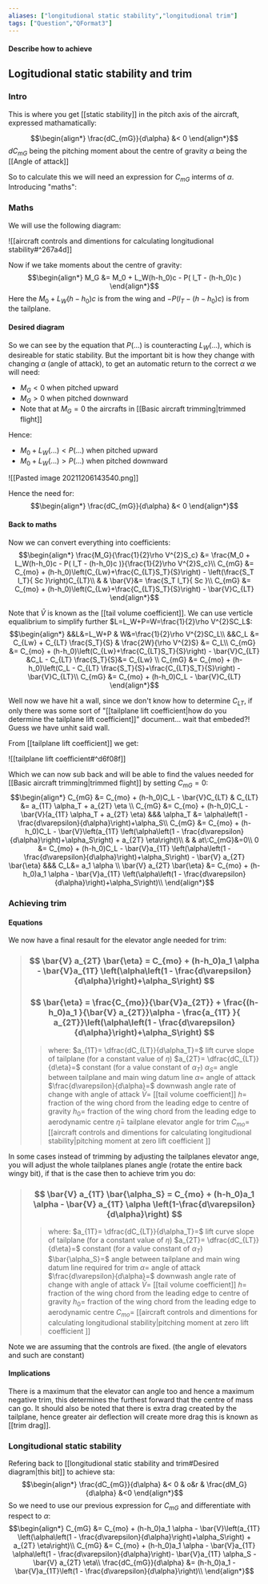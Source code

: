 ```yaml
---
aliases: ["longitudional static stability","longitudional trim"]
tags: ["Question","QFormat3"]
---
```


#### Describe how to achieve
## Logitudional static stability and trim
### Intro

This is where you get [[static stability]] in the pitch axis of the aircraft, expressed mathamatically:

$$\begin{align*}
\frac{dC_{mG}}{d\alpha} &< 0 
\end{align*}$$
$dC_{mG}$ being the pitching moment about the centre of gravity
$\alpha$ being the [[Angle of attack]]

So to calculate this we will need an expression for $C_{mG}$ interms of $\alpha$. Introducing "maths":

### Maths
We will use the following diagram:

![[aircraft controls and dimentions for calculating longitudional stability#^267a4d]]

Now if we take moments about the centre of gravity:
$$\begin{align*}
 M_G &=  M_0 + L_W(h-h_0)c - P( l_T - (h-h_0)c )
\end{align*}$$
Here the $M_0 + L_W(h-h_0)c$ is from the wing and $- P( l_T - (h-h_0)c )$ is from the tailplane.

#### Desired diagram
So we can see by the equation that $P(...)$ is counteracting $L_W(...)$, which is desireable for static stability. But the important bit is how they change with changing $\alpha$ (angle of attack), to get an automatic return to the correct $\alpha$ we will need:
- $M_G<0$ when pitched upward
- $M_G>0$ when pitched downward
- Note that at $M_G=0$ the aircrafts in [[Basic aircraft trimming|trimmed flight]]

Hence:
- $M_0+L_W(...) < P(...)$ when pitched upward
- $M_0+L_W(...) > P(...)$ when pitched downward

![[Pasted image 20211206143540.png]]

Hence the need for:
$$\begin{align*}
\frac{dC_{mG}}{d\alpha} &< 0 
\end{align*}$$

#### Back to maths
Now we can convert everything into coefficients:
$$\begin{align*}
 \frac{M_G}{\frac{1}{2}\rho V^{2}S_c} &=  \frac{M_0 + L_W(h-h_0)c - P( l_T - (h-h_0)c )}{\frac{1}{2}\rho V^{2}S_c}\\
C_{mG} &=  C_{mo} + (h-h_0)\left(C_{Lw}+\frac{C_{LT}S_T}{S}\right) - \left(\frac{S_T l_T}{ Sc }\right)C_{LT}\\
& & \bar{V}&= \frac{S_T l_T}{ Sc }\\
C_{mG} &=  C_{mo} + (h-h_0)\left(C_{Lw}+\frac{C_{LT}S_T}{S}\right) - \bar{V}C_{LT}
\end{align*}$$

Note that $\bar{V}$ is known as the [[tail volume coefficient]].
We can use verticle equalibrium to simplify further $L=L_W+P=W=\frac{1}{2}\rho V^{2}SC_L$:
$$\begin{align*}
&&L&=L_W+P & W&=\frac{1}{2}\rho V^{2}SC_L\\
&&C_L &= C_{Lw} + C_{LT} \frac{S_T}{S}  &  \frac{2W}{\rho V^{2}S} &= C_L\\
C_{mG} &=  C_{mo} + (h-h_0)\left(C_{Lw}+\frac{C_{LT}S_T}{S}\right) - \bar{V}C_{LT} &C_L - C_{LT} \frac{S_T}{S}&= C_{Lw} \\
C_{mG} &=  C_{mo} + (h-h_0)\left(C_L - C_{LT} \frac{S_T}{S}+\frac{C_{LT}S_T}{S}\right) - \bar{V}C_{LT}\\
C_{mG} &=  C_{mo} + (h-h_0)C_L - \bar{V}C_{LT}
\end{align*}$$

Well now we have hit a wall, since we don't know how to determine $C_{LT}$, if only there was some sort of "[[tailplane lift coefficient|how do you determine the tailplane lift coefficient]]" document... wait that embeded?! Guess we have unhit said wall.

From [[tailplane lift coefficient]] we get:

![[tailplane lift coefficient#^d6f08f]]

Which we can now sub back and  will be able to find the values needed for [[Basic aircraft trimming|trimmed flight]] by setting $C_{mG}=0$:
$$\begin{align*}
C_{mG} &=  C_{mo} + (h-h_0)C_L - \bar{V}C_{LT} & C_{LT} &= a_{1T} \alpha_T + a_{2T} \eta \\
C_{mG} &=  C_{mo} + (h-h_0)C_L - \bar{V}(a_{1T} \alpha_T + a_{2T} \eta) &&& \alpha_T &= \alpha\left(1 - \frac{d\varepsilon}{d\alpha}\right)+\alpha_S\\
C_{mG} &=  C_{mo} + (h-h_0)C_L - \bar{V}\left(a_{1T} \left(\alpha\left(1 - \frac{d\varepsilon}{d\alpha}\right)+\alpha_S\right) + a_{2T} \eta\right)\\
& & at\:C_{mG}&=0\\
0 &=  C_{mo} + (h-h_0)C_L - \bar{V}a_{1T} \left(\alpha\left(1 - \frac{d\varepsilon}{d\alpha}\right)+\alpha_S\right) - \bar{V} a_{2T} \bar{\eta} &&& C_L&= a_1 \alpha \\
\bar{V} a_{2T} \bar{\eta} &=  C_{mo} + (h-h_0)a_1 \alpha - \bar{V}a_{1T} \left(\alpha\left(1 - \frac{d\varepsilon}{d\alpha}\right)+\alpha_S\right)\\
\end{align*}$$

### Achieving trim
#### Equations

We now have a final resault for the elevator angle needed for trim:
> ### $$ \bar{V} a_{2T} \bar{\eta} =  C_{mo} + (h-h_0)a_1 \alpha - \bar{V}a_{1T} \left(\alpha\left(1 - \frac{d\varepsilon}{d\alpha}\right)+\alpha_S\right) $$ 
> ### $$ \bar{\eta} =  \frac{C_{mo}}{\bar{V}a_{2T}} + \frac{(h-h_0)a_1 }{\bar{V} a_{2T}}\alpha - \frac{a_{1T} }{ a_{2T}}\left(\alpha\left(1 - \frac{d\varepsilon}{d\alpha}\right)+\alpha_S\right) $$ 
>> where:
>> $a_{1T}= \dfrac{dC_{LT}}{d\alpha_T}=$ lift curve slope of tailplane (for a constant value of $\eta$) 
>> $a_{2T}= \dfrac{dC_{LT}}{d\eta}=$ constant (for a value constant of $\alpha_T$)
>> $\alpha_S=$ angle between tailplane and main wing datum line
>> $\alpha=$ angle of attack
>> $\frac{d\varepsilon}{d\alpha}=$ downwash angle rate of change with angle of attack
>> $\bar{V}=$ [[tail volume coefficient]]
>> $h=$ fraction of the wing chord from the leading edge to centre of gravity
>> $h_0=$ fraction of the wing chord from the leading edge to aerodynamic centre
>> $\bar{\eta}=$ tailplane elevator angle for trim
>> $C_{mo}=$ [[aircraft controls and dimentions for calculating longitudional stability|pitching moment at zero lift coefficient ]]


In some cases instead of trimming by adjusting the tailplanes elevator ange, you will adjust the whole tailplanes planes angle (rotate the entire back wingy bit), if that is the case then to achieve trim you do:
> ### $$ \bar{V} a_{1T} \bar{\alpha_S} = C_{mo} + (h-h_0)a_1 \alpha - \bar{V} a_{1T} \alpha \left(1-\frac{d\varepsilon}{d\alpha}\right) $$ 
>> where: 
>> $a_{1T}= \dfrac{dC_{LT}}{d\alpha_T}=$ lift curve slope of tailplane (for a constant value of $\eta$) 
>> $a_{2T}= \dfrac{dC_{LT}}{d\eta}=$ constant (for a value constant of $\alpha_T$)
>> $\bar{\alpha_S}=$ angle between tailplane and main wing datum line required for trim
>> $\alpha=$ angle of attack
>> $\frac{d\varepsilon}{d\alpha}=$ downwash angle rate of change with angle of attack
>> $\bar{V}=$ [[tail volume coefficient]]
>> $h=$ fraction of the wing chord from the leading edge to centre of gravity
>> $h_0=$ fraction of the wing chord from the leading edge to aerodynamic centre
>> $C_{mo}=$ [[aircraft controls and dimentions for calculating longitudional stability|pitching moment at zero lift coefficient ]]

Note we are assuming that the controls are fixed. (the angle of elevators and such are constant)

#### Implications
There is a maximum that the elevator can angle too and hence a maximum negative trim, this determines the furthest forward that the centre of mass can go. 
It should also be noted that there is extra drag created by the tailplane, hence greater air deflection will create more drag this is known as [[trim drag]].

### Longitudional static stability
Refering back to [[longitudional static stability and trim#Desired diagram|this bit]] to achieve sta:
$$\begin{align*}
\frac{dC_{mG}}{d\alpha} &< 0 & o&r & \frac{dM_G}{d\alpha} &<0
\end{align*}$$
So we need to use our previous expression for $C_{mG}$ and differentiate with respect to $\alpha$:
$$\begin{align*}
 C_{mG} &=  C_{mo} + (h-h_0)a_1 \alpha - \bar{V}\left(a_{1T} \left(\alpha\left(1 - \frac{d\varepsilon}{d\alpha}\right)+\alpha_S\right) + a_{2T} \eta\right)\\
 C_{mG} &=  C_{mo} + (h-h_0)a_1 \alpha - \bar{V}a_{1T} \alpha\left(1 - \frac{d\varepsilon}{d\alpha}\right)- \bar{V}a_{1T} \alpha_S - \bar{V} a_{2T} \eta\\
 \frac{dC_{mG}}{d\alpha} &=  (h-h_0)a_1 - \bar{V}a_{1T}\left(1 - \frac{d\varepsilon}{d\alpha}\right)\\
\end{align*}$$